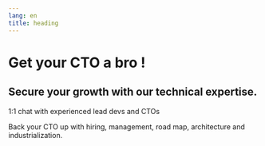 ```yaml
---
lang: en
title: heading
---
```

# Get your CTO a bro !
## Secure your growth with our technical expertise.

1:1 chat with experienced lead devs and CTOs

Back your CTO up with hiring, management, road map, architecture and industrialization.
